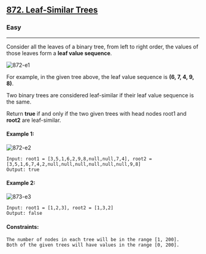 [872. Leaf-Similar Trees](https://leetcode.com/problems/leaf-similar-trees/?envType=daily-question&envId=2024-01-09)
---------------------------------------------------------------------------------------------------------------------------------------------

### Easy
---------------------------------------------------------------------------------------------------------------------------------------------

Consider all the leaves of a binary tree, from left to right order, the values of those leaves form a **leaf value sequence**.

![872-e1](https://github.com/chandrikabijore/LeetCode-solutions/assets/93921178/2ca4cea1-d89b-47e2-a503-4bd680793f51)

For example, in the given tree above, the leaf value sequence is **(6, 7, 4, 9, 8)**.

Two binary trees are considered leaf-similar if their leaf value sequence is the same.

Return **true** if and only if the two given trees with head nodes root1 and **root2** are leaf-similar.

#### Example 1:
![872-e2](https://github.com/chandrikabijore/LeetCode-solutions/assets/93921178/7eec239f-4714-479a-af61-3e08c9e8b6dc)
```
Input: root1 = [3,5,1,6,2,9,8,null,null,7,4], root2 = [3,5,1,6,7,4,2,null,null,null,null,null,null,9,8]
Output: true
```
#### Example 2:
![873-e3](https://github.com/chandrikabijore/LeetCode-solutions/assets/93921178/1b6c0c9a-3ea0-479c-bf75-f51a570ba575)
```
Input: root1 = [1,2,3], root2 = [1,3,2]
Output: false
``` 
#### Constraints:
```
The number of nodes in each tree will be in the range [1, 200].
Both of the given trees will have values in the range [0, 200].
```
